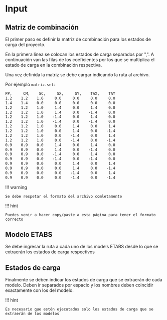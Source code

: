# Input

## Matriz de combinación

El primer paso es definir la matriz de combinación para los estados de carga del proyecto.

En la primera línea se colocan los estados de carga separados por ",". A continuación van las filas de los coeficientes por los que se multiplica el estado de carga en la combinación respectiva.

Una vez definida la matriz se debe cargar indicando la ruta al archivo.

Por ejemplo <code>matriz.set</code>:

```txt
PP,     CM,    SC,     SX,     SY,    TAX,    TAY
1.2    1.2    1.6     0.0     0.0     0.0     0.0
1.4    1.4    0.0     0.0     0.0     0.0     0.0
1.2    1.2    1.0     1.4     0.0     1.4     0.0
1.2    1.2    1.0     1.4     0.0    -1.4     0.0
1.2    1.2    1.0    -1.4     0.0     1.4     0.0
1.2    1.2    1.0    -1.4     0.0    -1.4     0.0
1.2    1.2    1.0     0.0     1.4     0.0     1.4
1.2    1.2    1.0     0.0     1.4     0.0    -1.4
1.2    1.2    1.0     0.0    -1.4     0.0     1.4
1.2    1.2    1.0     0.0    -1.4     0.0    -1.4
0.9    0.9    0.0     1.4     0.0     1.4     0.0
0.9    0.9    0.0     1.4     0.0    -1.4     0.0
0.9    0.9    0.0    -1.4     0.0     1.4     0.0
0.9    0.9    0.0    -1.4     0.0    -1.4     0.0
0.9    0.9    0.0     0.0     1.4     0.0     1.4
0.9    0.9    0.0     0.0     1.4     0.0    -1.4
0.9    0.9    0.0     0.0    -1.4     0.0     1.4
0.9    0.9    0.0     0.0    -1.4     0.0    -1.4
```

!!! warning

    Se debe respetar el formato del archivo comletamente

!!! hint

    Puedes venir a hacer copy/paste a esta página para tener el formato correcto

## Modelo ETABS

Se debe ingresar la ruta a cada uno de los models ETABS desde lo que se extraerán los estados de carga respectivos

## Estados de carga

Finalmente se deben indicar los estados de carga que se extraerán de cada modelo. Deben ir separados por espacio y los nombres deben coincidir exactamente con los del modelo.

!!! hint

    Es necesario que estén ejecutados solo los estados de carga que se extraerán de los modelos
